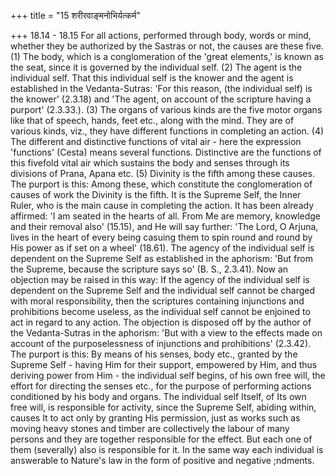 +++
title = "15 शरीरवाङ्मनोभिर्यत्कर्म"

+++
18.14 - 18.15 For all actions, performed through body, words or mind,
whether they be authorized by the Sastras or not, the causes are these
five. (1) The body, which is a conglomeration of the 'great elements,'
is known as the seat, since it is governed by the individual self. (2)
The agent is the individual self. That this individual self is the
knower and the agent is established in the Vedanta-Sutras: 'For this
reason, (the individual self) is the knower' (2.3.18) and 'The agent, on
account of the scripture having a purport' (2.3.33.). (3) The organs of
various kinds are the five motor organs like that of speech, hands, feet
etc., along with the mind. They are of various kinds, viz., they have
different functions in completing an action. (4) The different and
distinctive functions of vital air - here the expression 'functions'
(Cesta) means several functions. Distinctive are the functions of this
fivefold vital air which sustains the body and senses through its
divisions of Prana, Apana etc. (5) Divinity is the fifth among these
causes. The purport is this: Among these, which constitute the
conglomeration of causes of work the Divinity is the fifth. It is the
Supreme Self, the Inner Ruler, who is the main cause in completing the
action. It has been already affirmed: 'I am seated in the hearts of all.
From Me are memory, knowledge and their removal also' (15.15), and He
will say further: 'The Lord, O Arjuna, lives in the heart of every being
casuing them to spin round and round by His power as if set on a wheel'
(18.61). The agency of the individual self is dependent on the Supreme
Self as established in the aphorism: 'But from the Supreme, because the
scripture says so' (B. S., 2.3.41). Now an objection may be raised in
this way: If the agency of the individual self is dependent on the
Supreme Self and the individual self cannot be charged with moral
responsibility, then the scriptures containing injunctions and
prohibitions become useless, as the individual self cannot be enjoined
to act in regard to any action. The objection is disposed off by the
author of the Vedanta-Sutras in the aphorism: 'But with a view to the
effects made on account of the purposelessness of injunctions and
prohibitions' (2.3.42). The purport is this: By means of his senses,
body etc., granted by the Supreme Self - having Him for their support,
empowered by Him, and thus deriving power from Him - the individual self
begins, of his own free will, the effort for directing the senses etc.,
for the purpose of performing actions conditioned by his body and
organs. The individual self Itself, of Its own free will, is responsible
for activity, since the Supreme Self, abiding within, causes It to act
only by granting His permission, just as works such as moving heavy
stones and timber are collectively the labour of many persons and they
are together responsible for the effect. But each one of them
(severally) also is responsible for it. In the same way each individual
is answerable to Nature's law in the form of positive and negative
;ndments.
